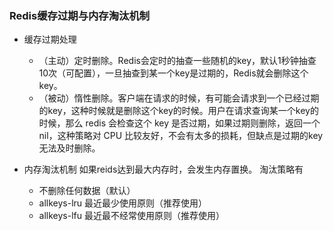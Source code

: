 ### Redis缓存过期与内存淘汰机制
- 缓存过期处理
  - （主动）定时删除。Redis会定时的抽查一些随机的key，默认1秒钟抽查10次（可配置），一旦抽查到某一个key是过期的，Redis就会删除这个key。
  - （被动）惰性删除。客户端在请求的时候，有可能会请求到一个已经过期的key，这种时候就是删除这个key的时候。用户在请求查询某一个key的时候，那么 redis 会检查这个 key 是否过期，如果过期则删除，返回一个 nil，这种策略对 CPU 比较友好，不会有太多的损耗，但缺点是过期的key无法及时删除。
  
- 内存淘汰机制
  如果reids达到最大内存时，会发生内存置换。
  淘汰策略有
  - 不删除任何数据（默认）
  - allkeys-lru 最近最少使用原则（推荐使用）
  - allkeys-lfu 最近最不经常使用原则（推荐使用）

